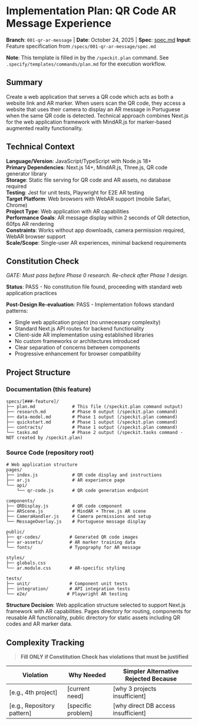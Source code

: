 # Implementation Plan: QR Code AR Message Experience

**Branch**: `001-qr-ar-message` | **Date**: October 24, 2025 | **Spec**: [spec.md](spec.md)
**Input**: Feature specification from `/specs/001-qr-ar-message/spec.md`

**Note**: This template is filled in by the `/speckit.plan` command. See `.specify/templates/commands/plan.md` for the execution workflow.

## Summary

Create a web application that serves a QR code which acts as both a website link and AR marker. When users scan the QR code, they access a website that uses their camera to display an AR message in Portuguese when the same QR code is detected. Technical approach combines Next.js for the web application framework with MindAR.js for marker-based augmented reality functionality.

## Technical Context

**Language/Version**: JavaScript/TypeScript with Node.js 18+  
**Primary Dependencies**: Next.js 14+, MindAR.js, Three.js, QR code generator library  
**Storage**: Static file serving for QR code and AR assets, no database required  
**Testing**: Jest for unit tests, Playwright for E2E AR testing  
**Target Platform**: Web browsers with WebAR support (mobile Safari, Chrome)  
**Project Type**: Web application with AR capabilities  
**Performance Goals**: AR message display within 2 seconds of QR detection, 60fps AR rendering  
**Constraints**: Works without app downloads, camera permission required, WebAR browser support  
**Scale/Scope**: Single-user AR experiences, minimal backend requirements

## Constitution Check

*GATE: Must pass before Phase 0 research. Re-check after Phase 1 design.*

**Status**: PASS - No constitution file found, proceeding with standard web application practices

**Post-Design Re-evaluation**: PASS - Implementation follows standard patterns:
- Single web application project (no unnecessary complexity)
- Standard Next.js API routes for backend functionality
- Client-side AR implementation using established libraries
- No custom frameworks or architectures introduced
- Clear separation of concerns between components
- Progressive enhancement for browser compatibility

## Project Structure

### Documentation (this feature)

```text
specs/[###-feature]/
├── plan.md              # This file (/speckit.plan command output)
├── research.md          # Phase 0 output (/speckit.plan command)
├── data-model.md        # Phase 1 output (/speckit.plan command)
├── quickstart.md        # Phase 1 output (/speckit.plan command)
├── contracts/           # Phase 1 output (/speckit.plan command)
└── tasks.md             # Phase 2 output (/speckit.tasks command - NOT created by /speckit.plan)
```

### Source Code (repository root)

```text
# Web application structure
pages/
├── index.js             # QR code display and instructions
├── ar.js                # AR experience page
└── api/
    └── qr-code.js       # QR code generation endpoint

components/
├── QRDisplay.js         # QR code component
├── ARScene.js           # MindAR + Three.js AR scene
├── CameraHandler.js     # Camera permissions and setup
└── MessageOverlay.js    # Portuguese message display

public/
├── qr-codes/           # Generated QR code images
├── ar-assets/          # AR marker training data
└── fonts/              # Typography for AR message

styles/
├── globals.css
└── ar.module.css       # AR-specific styling

tests/
├── unit/               # Component unit tests
├── integration/        # API integration tests
└── e2e/               # Playwright AR testing
```

**Structure Decision**: Web application structure selected to support Next.js framework with AR capabilities. Pages directory for routing, components for reusable AR functionality, public directory for static assets including QR codes and AR marker data.

## Complexity Tracking

> **Fill ONLY if Constitution Check has violations that must be justified**

| Violation | Why Needed | Simpler Alternative Rejected Because |
|-----------|------------|-------------------------------------|
| [e.g., 4th project] | [current need] | [why 3 projects insufficient] |
| [e.g., Repository pattern] | [specific problem] | [why direct DB access insufficient] |
